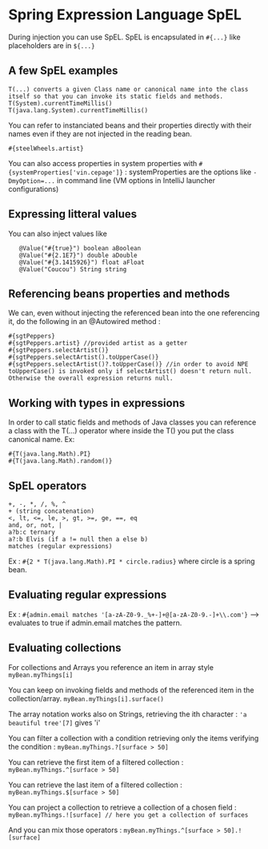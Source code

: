 # Spring Expression Language SpEL


During injection you can use SpEL.
SpEL is encapsulated in ```#{...}``` like placeholders are in ```${...}```

## A few SpEL examples
```
T(...) converts a given Class name or canonical name into the class itself so that you can invoke its static fields and methods.
T(System).currentTimeMillis()
T(java.lang.System).currentTimeMillis()
```
You can refer to instanciated beans and their properties directly with their names even if they are not injected in the reading bean.
```
#{steelWheels.artist}
```
You can also access properties in system properties with ```#{systemProperties['vin.cepage']}``` :
systemProperties are the options like ```-DmyOption=...``` in command line (VM options in IntelliJ launcher configurations)

## Expressing litteral values

You can also inject values like
 ```
    @Value("#{true}") boolean aBoolean
    @Value("#{2.1E7}") double aDouble
    @Value("#{3.1415926}") float aFloat
    @Value("Coucou") String string
```

## Referencing beans properties and methods

We can, even without injecting the referenced bean into the one referencing it, do the following in an @Autowired method :
```
#{sgtPeppers}
#{sgtPeppers.artist} //provided artist as a getter
#{sgtPeppers.selectArtist()}
#{sgtPeppers.selectArtist().toUpperCase()}
#{sgtPeppers.selectArtist()?.toUpperCase()} //in order to avoid NPE toUpperCase() is invoked only if selectArtist() doesn't return null. Otherwise the overall expression returns null.
```

## Working with types in expressions

In order to call static fields and methods of Java classes you can reference a class with the T(...) operator where inside the T() you put the class canonical name.
Ex:
```
#{T(java.lang.Math).PI}
#{T(java.lang.Math).random()} 
```

## SpEL operators

```
+, -, *, /, %, ^
+ (string concatenation)
<, lt, <=, le, >, gt, >=, ge, ==, eq
and, or, not, |
a?b:c ternary
a?:b Elvis (if a != null then a else b)
matches (regular expressions)
```
Ex :
```#{2 * T(java.lang.Math).PI * circle.radius}``` where circle is a spring bean.

## Evaluating regular expressions

Ex : ```#{admin.email matches '[a-zA-Z0-9._%+-]+@[a-zA-Z0-9.-]+\\.com'}``` --> evaluates to true if admin.email matches the pattern.

## Evaluating collections

For collections and Arrays you reference an item in array style ```myBean.myThings[i]```

You can keep on invoking fields and methods of the referenced item in the collection/array.
```myBean.myThings[i].surface()```

The array notation works also on Strings, retrieving the ith character : ```'a beautiful tree'[7]``` gives 'i'

You can filter a collection with a condition retrieving only the items verifying the condition :
```myBean.myThings.?[surface > 50]```

You can retrieve the first item of a filtered collection :
```myBean.myThings.^[surface > 50]```

You can retrieve the last item of a filtered collection :
```myBean.myThings.$[surface > 50]```

You can project a collection to retrieve a collection of a chosen field :
```myBean.myThings.![surface] // here you get a collection of surfaces```

And you can mix those operators :
```myBean.myThings.^[surface > 50].![surface]```
